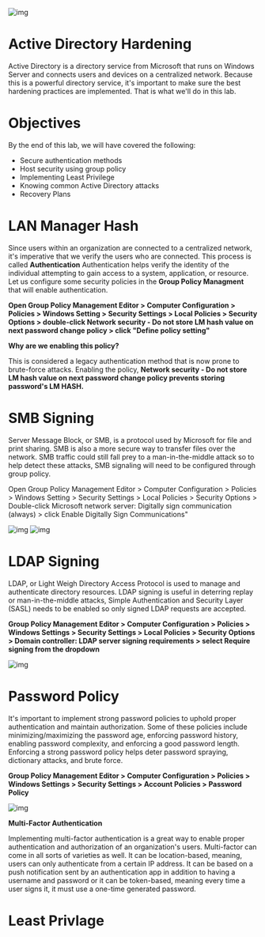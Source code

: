 ![img](https://i.imgur.com/vrLa8Ma.png)

# Active Directory Hardening

Active Directory is a directory service from Microsoft that runs on Windows Server and connects users and devices on a centralized network. Because this is a powerful directory service, it's important to make sure the best hardening practices are implemented. That is what we'll do in this lab. 

# Objectives 

By the end of this lab, we will have covered the following: 

- Secure authentication methods
- Host security using group policy
- Implementing Least Privilege
- Knowing common Active Directory attacks
- Recovery Plans

# LAN Manager Hash 

Since users within an organization are connected to a centralized network, it's imperative that we verify the users who are connected. This process is called <b>Authentication</b> Authentication helps verify the identity of the individual attempting to gain access to a system, application, or resource. Let us configure some security policies in the <b>Group Policy Managment</b> that will enable authentication. 

<b> Open Group Policy Management Editor > Computer Configuration > Policies > Windows Setting > Security Settings > Local Policies > Security Options > double-click Network security - Do not store LM hash value on next password change policy > click "Define policy setting" </b>  

<b> Why are we enabling this policy? </b>

This is considered a legacy authentication method that is now prone to brute-force attacks. Enabling the policy, <b>Network security - Do not store LM hash value on next password change policy prevents storing password's LM HASH.</b> 

# SMB Signing 

Server Message Block, or SMB, is a protocol used by Microsoft for file and print sharing. SMB is also a more secure way to transfer files over the network. SMB traffic could still fall prey to a man-in-the-middle attack so to help detect these attacks, SMB signaling will need to be configured through group policy. 

<b></b>Open Group Policy Management Editor > Computer Configuration > Policies > Windows Setting > Security Settings > Local Policies > Security Options > Double-click Microsoft network server: Digitally sign communication (always) > click Enable Digitally Sign Communications"</b>


![img](https://i.imgur.com/dFPizgF.png)
![img](https://i.imgur.com/wjuvD3f.png)

# LDAP Signing 

LDAP, or Light Weigh Directory Access Protocol is used to manage and authenticate directory resources. LDAP signing is useful in deterring replay or man-in-the-middle attacks, Simple Authentication and Security Layer (SASL) needs to be enabled so only signed LDAP requests are accepted. 

<b>Group Policy Management Editor > Computer Configuration > Policies > Windows Settings > Security Settings > Local Policies > Security Options > Domain controller: LDAP server signing requirements > select Require signing from the dropdown</b>

![img](https://i.imgur.com/pkf3fdM.png)

# Password Policy

It's important to implement strong password policies to uphold proper authentication and maintain authorization. Some of these policies include minimizing/maximizing the password age, enforcing password history, enabling password complexity, and enforcing a good password length. Enforcing a strong password policy helps deter password spraying, dictionary attacks, and brute force.

<b>Group Policy Management Editor > Computer Configuration > Policies > Windows Settings > Security Settings > Account Policies > Password Policy</b>

![img](https://i.imgur.com/nLzOdZr.png)

<b>Multi-Factor Authentication</b>

Implementing multi-factor authentication is a great way to enable proper authentication and authorization of an organization's users. Multi-factor can come in all sorts of varieties as well. It can be location-based, meaning, users can only authenticate from a certain IP address. It can be based on a push notification sent by an authentication app in addition to having a username and password or it can be token-based, meaning every time a user signs it, it must use a one-time generated password. 

# Least Privlage 


